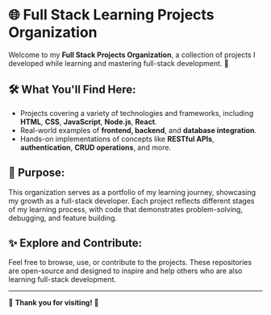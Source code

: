 # 🌐 Full Stack Learning Projects Organization

Welcome to my **Full Stack Projects Organization**, a collection of projects I developed while learning and mastering full-stack development. 🚀

## 🛠️ What You'll Find Here:
- Projects covering a variety of technologies and frameworks, including **HTML**, **CSS**, **JavaScript**, **Node.js**, **React**.
- Real-world examples of **frontend, backend**, and **database integration**.
- Hands-on implementations of concepts like **RESTful APIs**, **authentication**, **CRUD operations**, and more.

## 🎯 Purpose:
This organization serves as a portfolio of my learning journey, showcasing my growth as a full-stack developer. Each project reflects different stages of my learning process, with code that demonstrates problem-solving, debugging, and feature building.

## ✨ Explore and Contribute:
Feel free to browse, use, or contribute to the projects. These repositories are open-source and designed to inspire and help others who are also learning full-stack development.

---

🌟 **Thank you for visiting!** 🌟

